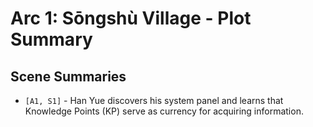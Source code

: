 # Arc 1: Sōngshù Village - Plot Summary

## Scene Summaries

* `[A1, S1]` - Han Yue discovers his system panel and learns that Knowledge Points (KP) serve as currency for acquiring information. 